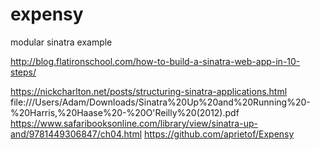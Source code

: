 # expensy
modular sinatra example

http://blog.flatironschool.com/how-to-build-a-sinatra-web-app-in-10-steps/

https://nickcharlton.net/posts/structuring-sinatra-applications.html
file:///Users/Adam/Downloads/Sinatra%20Up%20and%20Running%20-%20Harris,%20Haase%20-%20O'Reilly%20(2012).pdf
https://www.safaribooksonline.com/library/view/sinatra-up-and/9781449306847/ch04.html
https://github.com/aprietof/Expensy

